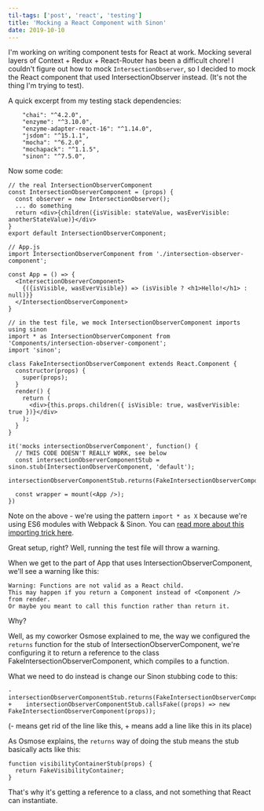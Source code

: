 ```yaml
---
til-tags: ['post', 'react', 'testing']
title: 'Mocking a React Component with Sinon'
date: 2019-10-10
---
```


I'm working on writing component tests for React at work. Mocking several layers of Context + Redux + React-Router has been a difficult chore! I couldn't figure out how to mock `IntersectionObserver`, so I decided to mock the React component that used IntersectionObserver instead. (It's not the thing I'm trying to test). 

A quick excerpt from my testing stack dependencies: 

```
    "chai": "^4.2.0",
    "enzyme": "^3.10.0",
    "enzyme-adapter-react-16": "^1.14.0",
    "jsdom": "^15.1.1",
    "mocha": "^6.2.0",
    "mochapack": "^1.1.5",
    "sinon": "^7.5.0",
```

Now some code: 

```
// the real IntersectionObserverComponent
const IntersectionObserverComponent = (props) {
  const observer = new IntersectionObserver();
  ... do something
  return <div>{children({isVisible: stateValue, wasEverVisible: anotherStateValue)}</div>
} 
export default IntersectionObserverComponent; 
```


```
// App.js
import IntersectionObserverComponent from './intersection-observer-component';

const App = () => {
  <IntersectionObserverComponent> 
    {({isVisible, wasEverVisible}) => (isVisible ? <h1>Hello!</h1> : null)}}
  </IntersectionObserverComponent>
}
```

```
// in the test file, we mock IntersectionObserverComponent imports using sinon
import * as IntersectionObserverComponent from 'Components/intersection-observer-component';
import 'sinon'; 
​
class FakeIntersectionObserverComponent extends React.Component {
  constructor(props) {
    super(props);
  }
  render() {
    return (
      <div>{this.props.children({ isVisible: true, wasEverVisible: true })}</div>
    );
  }
}

it('mocks intersectionObserverComponent', function() {
  // THIS CODE DOESN'T REALLY WORK, see below
  const intersectionObserverComponentStub = sinon.stub(IntersectionObserverComponent, 'default');
  intersectionObserverComponentStub.returns(FakeIntersectionObserverComponent);

  const wrapper = mount(<App />);
})
```
Note on the above - we're using the pattern `import * as X` because we're using ES6 modules with Webpack & Sinon. You can [read more about this importing trick here](https://railsware.com/blog/mocking-es6-module-import-without-dependency-injection/).

Great setup, right? Well, running the test file will throw a warning. 

When we get to the part of App that uses IntersectionObserverComponent, we'll see a warning like this: 

```
Warning: Functions are not valid as a React child. 
This may happen if you return a Component instead of <Component /> from render. 
Or maybe you meant to call this function rather than return it.
```

Why? 

Well, as my coworker Osmose explained to me, the way we configured the `returns` function for the stub of IntersectionObserverComponent, we're configuring it to return a reference to the class FakeIntersectionObserverComponent, which compiles to a function.  

What we need to do instead is change our Sinon stubbing code to this: 

```git
-    intersectionObserverComponentStub.returns(FakeIntersectionObserverComponent);
+    intersectionObserverComponentStub.callsFake((props) => new FakeIntersectionObserverComponent(props));
```
(- means get rid of the line like this, + means add a line like this in its place)

As Osmose explains, the `returns` way of doing the stub means the stub basically acts like this: 
```
function visibilityContainerStub(props) {
  return FakeVisibilityContainer;
}
```
That's why it's getting a reference to a class, and not something that React can instantiate. 
